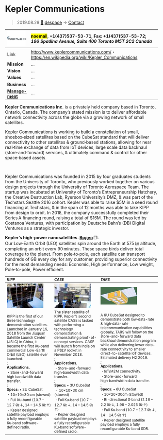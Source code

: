 # Kepler Communications
> 2019.08.28 [🚀](../index/index.md) [despace](index.md) → [Contact](contact.md)

|[![](f/con/k/kepler_comms_logo1_thumb.jpg)](f/con/k/kepler_comms_logo1.png)|<mark>noemail</mark>, +1(437)537-53-71, Fax: +1(437)537-53-72;<br> *196 Spadina Avenue, Suite 400 Toronto M5T 2C2 Canada*|
|:--|:--|
|Link|<http://www.keplercommunications.com/>・ <https://en.wikipedia.org/wiki/Kepler_Communications>|
|**Mission**|…|
|**Vision**|…|
|**Values**|…|
|**Business**|…|
|**[Manage-<br>ment](mgmt.md)**|…|

**Kepler Communications Inc.** is a privately held company based in Toronto, Ontario, Canada. The company’s stated mission is to deliver affordable network connectivity across the globe via a growing network of small satellites.

Kepler Communications is working to build a constellation of small, shoebox‑sized satellites based on the CubeSat standard that will deliver connectivity to other satellites & ground‑based stations, allowing for near real‑time exchange of data from IoT devices, large scale data backhaul (store‑and‑forward) services, & ultimately command & control for other space‑based assets.


<p style="page-break-after:always"> </p>

Kepler Communications was founded in 2015 by four graduates students from the University of Toronto, who previously worked together on various design projects through the University of Toronto Aerospace Team. The startup was incubated at University of Toronto’s Entrepreneurship Hatchery, the Creative Destruction Lab, Ryerson University’s DMZ, & was part of the Techstars Seattle 2016 cohort. Kepler was able to raise $5M in a seed round financing at Techstars, & in the span of 12 months was able to take KIPP from design to orbit. In 2018, the company successfully completed their Series A financing round, raising a total of $16M. The round was led by Costanoa Ventures, with participation by Deutsche Bahn’s (DB) Digital Ventures as a strategic investor.

**Kepler’s high‑power nanosatellites. [Видео](f/con/k/kepler_comms_video1.mp4) ❐.**  
Our Low‑Earth Orbit (LEO) satellites spin around the Earth at 575 ㎞ altitude, completing an orbit every 90 minutes. These space birds deliver total coverage to the planet. From pole‑to‑pole, each satellite can transport hundreds of GB every day for any customer, providing superior connectivity for the most demanding needs: Economic, High performance, Low weight, Pole-to-pole, Power efficient.

<small>

|*KIPP*|*CASE*|*TARS*|
|:--|:--|:--|
|[![](f/con/k/kepler_comms_pic1_thumb.jpg)](f/con/k/kepler_comms_pic1.jpg)|[![](f/con/k/kepler_comms_pic2_thumb.jpg)](f/con/k/kepler_comms_pic2.jpg)|[![](f/con/k/kepler_comms_pic3_thumb.jpg)](f/con/k/kepler_comms_pic3.png)|
|KIPP is the first of our three technology demonstration satellites. Launched in January 19, 2018 from the Jiuquan Satellite Launch Center (JSLC) in China, it became the first Ku‑band commercial Low-Earth Orbit (LEO) satellite ever launched.<br>;<br> **Applications.**<br> ・Store-and-forward high‑bandwidth data transfer.<br>;<br> **Specs:** • 3U CubeSat<br> ・10×10×30 cm (stowed)<br> ・Full Ku‑band (10.7 – 12.7 ㎓ ↓, 14 – 14.5 ㎓ ↑)<br> ・Kepler designed satellite payload employs a fully reconfigurable Ku‑band software-defined radio.|The sister satellite of KIPP, Kepler’s second satellite CASE is tasked with performing a technology demonstration & demonstrating proof-of-concept services. CASE will launch from India on a PSLV rocket in November 2018.<br>;<br> **Applications.**<br> ・Store-and-forward high‑bandwidth data transfer.<br>;<br> **Specs:** • 3U CubeSat<br> ・ 10×10×30 cm (stowed)<br> ・Full Ku‑band (10.7 – 12.7 ㎓ ↓, 14 – 14.5 ㎓ ↑)<br> ・Kepler designed satellite payload employs a fully reconfigurable Ku‑band software-defined radio.|A 6U CubeSat designed to demonstrate both low‑data-rate & high‑data-rate telecommunication capabilities globally, TARS will follow on the store-and-forward data backhaul demonstration program while also delivering lower data-rate connectivity to smaller direct-to-satellite IoT devices. Estimated delivery H2 2019.<br>;<br> **Applications.**<br> ・IoT/M2M connectivity.<br> ・Store-and-forward high‑bandwidth data transfer.<br>;<br> **Specs:** • 6U CubeSat<br> ・10×20×30cm (stowed)<br> ・Bi-directional S‑band (2.16 – 2.2 ㎓ ↓, 1.98 – 2.025 ㎓ ↑)<br> ・Full Ku‑band (10.7 – 12.7 ㎓ ↓, 14 – 14.5 ㎓ ↑)<br> ・Kepler designed satellite payload employs a fully reconfigurable Ku‑band SDR.|

</small>

